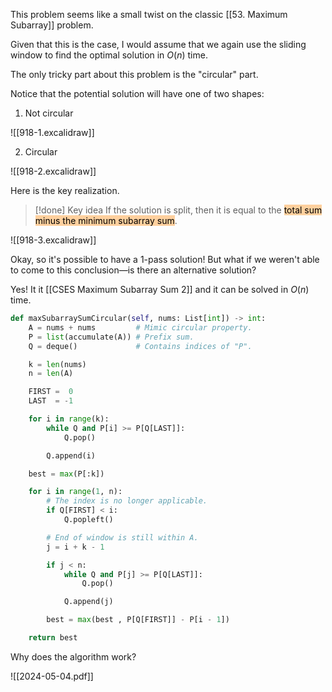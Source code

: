 This problem seems like a small twist on the classic [[53. Maximum Subarray]] problem.

Given that this is the case, I would assume that we again use the sliding window to find the optimal solution in $O(n)$ time.

The only tricky part about this problem is the "circular" part.

Notice that the potential solution will have one of two shapes:

1. Not circular

![[918-1.excalidraw]]

2. Circular

![[918-2.excalidraw]]

Here is the key realization.

>[!done] Key idea
>If the solution is split, then it is equal to the <mark style="background: #FFB86CA6;">total sum minus the minimum subarray sum</mark>.

![[918-3.excalidraw]]

Okay, so it's possible to have a 1-pass solution! But what if we weren't able to come to this conclusion—is there an alternative solution?

Yes! It it [[CSES Maximum Subarray Sum 2]] and it can be solved in $O(n)$ time.

```python
def maxSubarraySumCircular(self, nums: List[int]) -> int:
	A = nums + nums         # Mimic circular property.
	P = list(accumulate(A)) # Prefix sum.
	Q = deque()             # Contains indices of "P".

	k = len(nums)
	n = len(A)

	FIRST =  0
	LAST  = -1

	for i in range(k):
		while Q and P[i] >= P[Q[LAST]]:
			Q.pop()

		Q.append(i)

	best = max(P[:k])

	for i in range(1, n):
		# The index is no longer applicable.
		if Q[FIRST] < i:
			Q.popleft()

		# End of window is still within A.
		j = i + k - 1

		if j < n:
			while Q and P[j] >= P[Q[LAST]]:
				Q.pop()

			Q.append(j)

		best = max(best , P[Q[FIRST]] - P[i - 1])

	return best
```

Why does the algorithm work?

![[2024-05-04.pdf]]
